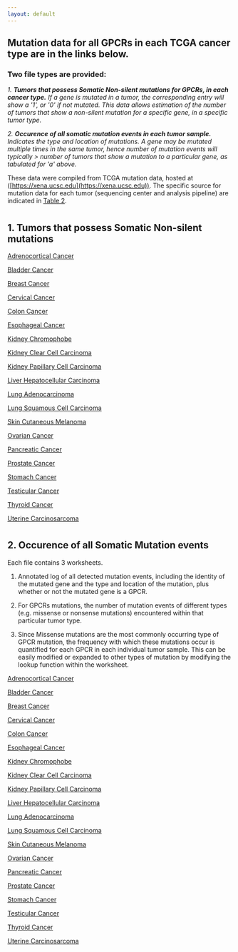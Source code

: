 ```yaml
---
layout: default
---
```


## Mutation data for all GPCRs in each TCGA cancer type are in the links below. 

### Two file types are provided:

*1. **Tumors that possess Somatic Non-silent mutations for GPCRs, in each cancer type.** If a gene is mutated in a tumor, the corresponding entry will show a '1', or '0' if not mutated. This data allows estimation of the number of tumors that show a non-silent mutation for a specific gene, in a specific tumor type.*

*2. **Occurence of all somatic mutation events in each tumor sample.** Indicates the type and location of mutations. A gene may be mutated multiple times in the same tumor, hence number of mutation events will typically > number of tumors that show a mutation to a particular gene, as tabulated for 'a' above.*

These data were compiled from TCGA mutation data, hosted at ([https://xena.ucsc.edu](https://xena.ucsc.edu)). The specific source for mutation data for each tumor (sequencing center and analysis pipeline) are indicated in [Table 2]().



   
#

   

## 1. Tumors that possess Somatic Non-silent mutations




[Adrenocortical Cancer](https://drive.google.com/open?id=0ByccgsfmD86PMUh1TjVPR2tuZjQ) 

[Bladder Cancer](https://drive.google.com/open?id=0ByccgsfmD86PcFZZZUZBQS1HQlE) 

[Breast Cancer](https://drive.google.com/open?id=0ByccgsfmD86PZ1RvS1paRzBNRDg) 

[Cervical Cancer](https://drive.google.com/open?id=0ByccgsfmD86PZ0JXS0NEdWxiMUk) 

[Colon Cancer](https://drive.google.com/open?id=0ByccgsfmD86PaWxMT1ZnNzQyaTQ) 

[Esophageal Cancer](https://drive.google.com/open?id=0ByccgsfmD86PV3dGd3RlMUN2M1E)

[Kidney Chromophobe](https://drive.google.com/open?id=0ByccgsfmD86PMjY2SnFITEk4OVk)

[Kidney Clear Cell Carcinoma](https://drive.google.com/open?id=0ByccgsfmD86PMENoNS1ONHJhR00)

[Kidney Papillary Cell Carcinoma](https://drive.google.com/open?id=0ByccgsfmD86PRHZEZzJ3QWFwclE)

[Liver Hepatocellular Carcinoma](https://drive.google.com/open?id=0ByccgsfmD86POGFfZ1BCNEpiMEU)

[Lung Adenocarcinoma](https://drive.google.com/open?id=0ByccgsfmD86PUVVyTHRSMmhKSVU)

[Lung Squamous Cell Carcinoma](https://drive.google.com/open?id=0ByccgsfmD86PT2ZMb3VYYTZsaU0)

[Skin Cutaneous Melanoma](https://drive.google.com/open?id=0ByccgsfmD86PWUcwV21QXzRValk)

[Ovarian Cancer](https://drive.google.com/open?id=0ByccgsfmD86PVS12b3FmVDA5blk)

[Pancreatic Cancer](https://drive.google.com/open?id=0ByccgsfmD86PYTBwM1czT1h4NG8)

[Prostate Cancer](https://drive.google.com/open?id=0ByccgsfmD86PSlVQeTgzV1FJLTA)

[Stomach Cancer](https://drive.google.com/open?id=0ByccgsfmD86PUGF0Wi12Mk02ajg)

[Testicular Cancer](https://drive.google.com/open?id=0ByccgsfmD86PMHQzOURzbDhOSm8)

[Thyroid Cancer](https://drive.google.com/open?id=0ByccgsfmD86PN2J4Z0pmWkpSZnM)

[Uterine Carcinosarcoma](https://drive.google.com/open?id=0ByccgsfmD86PU3FFeENsUS1vMGM)


#

## 2. Occurence of all Somatic Mutation events

Each file contains 3 worksheets. 

1. Annotated log of all detected mutation events, including the identity of the mutated gene and the type and location of the mutation, plus whether or not the mutated gene is a GPCR.

2. For GPCRs mutations, the number of mutation events of different types (e.g. missense or nonsense mutations) encountered within that particular tumor type.

3. Since Missense mutations are the most commonly occurring type of GPCR mutation, the frequency with which these mutations occur is quantified for each GPCR in each individual tumor sample. This can be easily modified or expanded to other types of mutation by modifying the lookup function within the worksheet.



[Adrenocortical Cancer](https://drive.google.com/open?id=0ByccgsfmD86PMUh1TjVPR2tuZjQ) 

[Bladder Cancer](https://drive.google.com/open?id=0ByccgsfmD86PcFZZZUZBQS1HQlE) 

[Breast Cancer](https://drive.google.com/open?id=0ByccgsfmD86PZ1RvS1paRzBNRDg) 

[Cervical Cancer](https://drive.google.com/open?id=0ByccgsfmD86PZ0JXS0NEdWxiMUk) 

[Colon Cancer](https://drive.google.com/open?id=0ByccgsfmD86PaWxMT1ZnNzQyaTQ) 

[Esophageal Cancer](https://drive.google.com/open?id=0ByccgsfmD86PV3dGd3RlMUN2M1E)

[Kidney Chromophobe](https://drive.google.com/open?id=0ByccgsfmD86PMjY2SnFITEk4OVk)

[Kidney Clear Cell Carcinoma](https://drive.google.com/open?id=0ByccgsfmD86PMENoNS1ONHJhR00)

[Kidney Papillary Cell Carcinoma](https://drive.google.com/open?id=0ByccgsfmD86PRHZEZzJ3QWFwclE)

[Liver Hepatocellular Carcinoma](https://drive.google.com/open?id=0ByccgsfmD86POGFfZ1BCNEpiMEU)

[Lung Adenocarcinoma](https://drive.google.com/open?id=0ByccgsfmD86PUVVyTHRSMmhKSVU)

[Lung Squamous Cell Carcinoma](https://drive.google.com/open?id=0ByccgsfmD86PT2ZMb3VYYTZsaU0)

[Skin Cutaneous Melanoma](https://drive.google.com/open?id=0ByccgsfmD86PWUcwV21QXzRValk)

[Ovarian Cancer](https://drive.google.com/open?id=0ByccgsfmD86PVS12b3FmVDA5blk)

[Pancreatic Cancer](https://drive.google.com/open?id=0ByccgsfmD86PYTBwM1czT1h4NG8)

[Prostate Cancer](https://drive.google.com/open?id=0ByccgsfmD86PSlVQeTgzV1FJLTA)

[Stomach Cancer](https://drive.google.com/open?id=0ByccgsfmD86PUGF0Wi12Mk02ajg)

[Testicular Cancer](https://drive.google.com/open?id=0ByccgsfmD86PMHQzOURzbDhOSm8)

[Thyroid Cancer](https://drive.google.com/open?id=0ByccgsfmD86PN2J4Z0pmWkpSZnM)

[Uterine Carcinosarcoma](https://drive.google.com/open?id=0ByccgsfmD86PU3FFeENsUS1vMGM)
